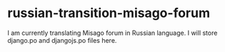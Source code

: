 # russian-transition-misago-forum
I am currently translating Misago forum in Russian language. I will store django.po and djangojs.po files here.
